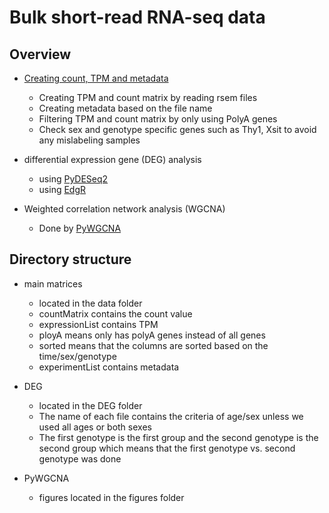 # Bulk short-read RNA-seq data

## Overview

- [Creating count, TPM and metadata](make_matrix.ipynb)
    - Creating TPM and count matrix by reading rsem files
    - Creating metadata based on the file name
    - Filtering TPM and count matrix by only using PolyA genes
    - Check sex and genotype specific genes such as Thy1, Xsit to avoid any mislabeling samples

- differential expression gene (DEG) analysis
    - using [PyDESeq2](PyDESEq2.ipynb)
    - using [EdgR](DEG.ipynb)

- Weighted correlation network analysis (WGCNA)
    - Done by [PyWGCNA](PyWGCNA.ipynb)

## Directory structure

- main matrices
    - located in the data folder
    - countMatrix contains the count value
    - expressionList contains TPM
    - ployA means only has polyA genes instead of all genes
    - sorted means that the columns are sorted based on the time/sex/genotype
    - experimentList contains metadata
    
- DEG
    - located in the DEG folder
    - The name of each file contains the criteria of age/sex unless we used all ages or both sexes
    - The first genotype is the first group and the second genotype is the second group which means that the first genotype vs. second genotype was done
    
- PyWGCNA
    - figures located in the figures folder
